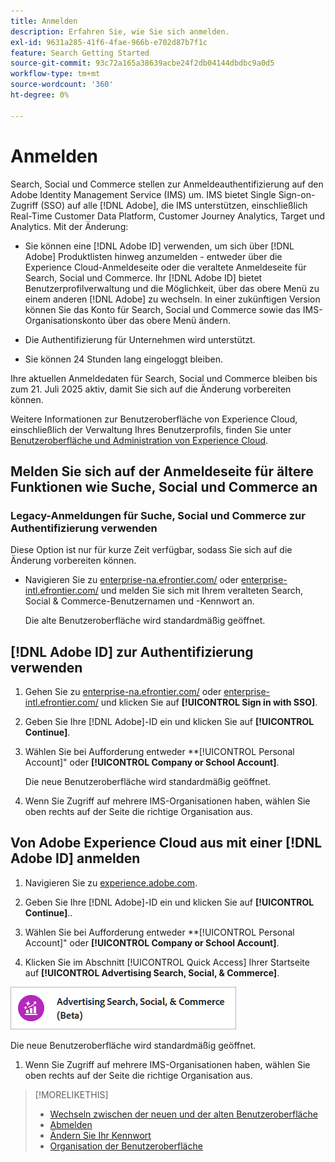 ```yaml
---
title: Anmelden
description: Erfahren Sie, wie Sie sich anmelden.
exl-id: 9631a285-41f6-4fae-966b-e702d87b7f1c
feature: Search Getting Started
source-git-commit: 93c72a165a38639acbe24f2db04144dbdbc9a0d5
workflow-type: tm+mt
source-wordcount: '360'
ht-degree: 0%

---
```


# Anmelden

Search, Social und Commerce stellen zur Anmeldeauthentifizierung auf den Adobe Identity Management Service (IMS) um. IMS bietet Single Sign-on-Zugriff (SSO) auf alle [!DNL Adobe], die IMS unterstützen, einschließlich Real-Time Customer Data Platform, Customer Journey Analytics, Target und Analytics. Mit der Änderung:

* Sie können eine [!DNL Adobe ID] verwenden, um sich über [!DNL Adobe] Produktlisten hinweg anzumelden - entweder über die Experience Cloud-Anmeldeseite oder die veraltete Anmeldeseite für Search, Social und Commerce. Ihr [!DNL Adobe ID] bietet Benutzerprofilverwaltung und die Möglichkeit, über das obere Menü zu einem anderen [!DNL Adobe] zu wechseln. In einer zukünftigen Version können Sie das Konto für Search, Social und Commerce sowie das IMS-Organisationskonto über das obere Menü ändern.

* Die Authentifizierung für Unternehmen wird unterstützt.

* Sie können 24 Stunden lang eingeloggt bleiben.

Ihre aktuellen Anmeldedaten für Search, Social und Commerce bleiben bis zum 21. Juli 2025 aktiv, damit Sie sich auf die Änderung vorbereiten können.

Weitere Informationen zur Benutzeroberfläche von Experience Cloud, einschließlich der Verwaltung Ihres Benutzerprofils, finden Sie unter [Benutzeroberfläche und Administration von Experience Cloud](https://experienceleague.adobe.com/en/docs/core-services/interface/experience-cloud).

## Melden Sie sich auf der Anmeldeseite für ältere Funktionen wie Suche, Social und Commerce an

### Legacy-Anmeldungen für Suche, Social und Commerce zur Authentifizierung verwenden

Diese Option ist nur für kurze Zeit verfügbar, sodass Sie sich auf die Änderung vorbereiten können.

* Navigieren Sie zu [enterprise-na.efrontier.com/](https://enterprise-na.efrontier.com/) oder [enterprise-intl.efrontier.com/](https://enterprise-intl.efrontier.com/) und melden Sie sich mit Ihrem veralteten Search, Social &amp; Commerce-Benutzernamen und -Kennwort an.

  Die alte Benutzeroberfläche wird standardmäßig geöffnet.

## [!DNL Adobe ID] zur Authentifizierung verwenden

1. Gehen Sie zu [enterprise-na.efrontier.com/](https://enterprise-na.efrontier.com/) oder [enterprise-intl.efrontier.com/](https://enterprise-intl.efrontier.com/) und klicken Sie auf **[!UICONTROL Sign in with SSO]**.

1. Geben Sie Ihre [!DNL Adobe]-ID ein und klicken Sie auf **[!UICONTROL Continue]**.

1. Wählen Sie bei Aufforderung entweder **[!UICONTROL Personal Account]&quot; oder **[!UICONTROL Company or School Account]**.<!-- Will it necessarily be "Company or School Account?" -->

   Die neue Benutzeroberfläche wird standardmäßig geöffnet.

1. Wenn Sie Zugriff auf mehrere IMS-Organisationen haben, wählen Sie oben rechts auf der Seite die richtige Organisation aus.

## Von Adobe Experience Cloud aus mit einer [!DNL Adobe ID] anmelden

<!-- Later, give them the new direct URL(s) to our UI so they don't have to select the product. -->

1. Navigieren Sie zu [experience.adobe.com](https://experience.adobe.com).

1. Geben Sie Ihre [!DNL Adobe]-ID ein und klicken Sie auf **[!UICONTROL Continue]**..

1. Wählen Sie bei Aufforderung entweder **[!UICONTROL Personal Account]&quot; oder **[!UICONTROL Company or School Account]**.<!-- Will it necessarily be "Company or School Account?" -->

1. Klicken Sie im Abschnitt [!UICONTROL Quick Access] Ihrer Startseite auf **[!UICONTROL Advertising Search, Social, & Commerce]**.

![Advertising-Suche, Social und Commerce)](/help/search-social-commerce/assets/search-social-commerce-logo.png "Advertising-Suche, Social und Commerce)")

Die neue Benutzeroberfläche wird standardmäßig geöffnet.

1. Wenn Sie Zugriff auf mehrere IMS-Organisationen haben, wählen Sie oben rechts auf der Seite die richtige Organisation aus.

>[!MORELIKETHIS]
>
>* [Wechseln zwischen der neuen und der alten Benutzeroberfläche](ui-switch.md)
>* [Abmelden](sign-out.md)
>* [Ändern Sie Ihr Kennwort](/help/search-social-commerce/tools/password-change.md)
>* [Organisation der Benutzeroberfläche](user-interface.md)
